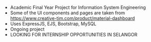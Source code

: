 - Academic Final Year Project for Information System Engineering
- Some of the UI components and pages are taken from https://www.creative-tim.com/product/material-dashboard
- Uses ExpressJS, EJS, Bootstrap, MySQL
- Ongoing project
- LOOKING FOR INTERNSHIP OPPORTUNITIES IN SELANGOR

